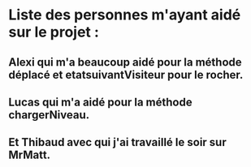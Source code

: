 # Liste des personnes m'ayant aidé sur le projet :

## Alexi qui m'a beaucoup aidé pour la méthode déplacé et etatsuivantVisiteur pour le rocher.

## Lucas qui m'a aidé pour la méthode chargerNiveau.

## Et Thibaud avec qui j'ai travaillé le soir sur MrMatt.